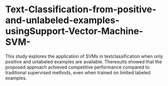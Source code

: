 # Text-Classification-from-positive-and-unlabeled-examples-usingSupport-Vector-Machine-SVM-
This study explores the application of SVMs in textclassification when only positive and unlabeled examples are available. Theresults showed that the proposed approach achieved competitive performance compared to traditional supervised methods, even when trained on limited labeled examples.
